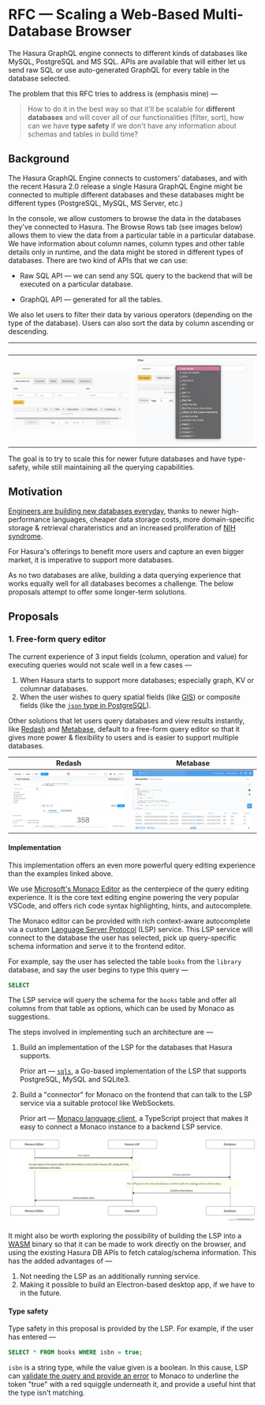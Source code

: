 # RFC — Scaling a Web-Based Multi-Database Browser

The Hasura GraphQL engine connects to different kinds of databases like MySQL, PostgreSQL and MS SQL. APIs are available that will either let us send raw SQL or use auto-generated GraphQL for every table in the database selected.

The problem that this RFC tries to address is (emphasis mine) —

> How to do it in the best way so that it'll be scalable for **different databases** and will cover all of our functionalities (filter, sort), how can we have **type safety** if we don't have any information about schemas and tables in build time? 

## Background

The Hasura GraphQL Engine connects to customers' databases, and with the recent Hasura 2.0 release a single Hasura GraphQL Engine might be connected to multiple different databases and these databases might be different types (PostgreSQL, MySQL, MS Server, etc.)

In the console, we allow customers to browse the data in the databases they've connected to Hasura. The Browse Rows tab (see images below) allows them to view the data from a particular table in a particular database. We have information about column names, column types and other table details only in runtime, and the data might be stored in different types of databases. There are two kind of APIs that we can use:

- Raw SQL API — we can send any SQL query to the backend that will be executed on a particular database.

- GraphQL API — generated for all the tables.

We also let users to filter their data by various operators (depending on the type of the database). Users can also sort the data by column ascending or descending.

&nbsp;             |  &nbsp;
|-----------------------------|------------------------------------|
![Hasura GraphQL Engine Data browser](hasura_graphql_engine_1.png)  |  ![Hasura GraphQL Engine Data browser](hasura_graphql_engine_2.png)

The goal is to try to scale this for newer future databases and have type-safety, while still maintaining all the querying capabilities.

## Motivation

[Engineers are building new databases everyday](https://www.infoworld.com/article/3563548/do-we-need-so-many-databases.html), thanks to newer high-performance languages, cheaper data storage costs, more domain-specific storage & retrieval charateristics and an increased proliferation of [NIH syndrome](https://en.wikipedia.org/wiki/Not_invented_here).

For Hasura's offerings to benefit more users and capture an even bigger market, it is imperative to support more databases.

As no two databases are alike, building a data querying experience that works equally well for all databases becomes a challenge. The below proposals attempt to offer some longer-term solutions.

## Proposals

### 1. Free-form query editor

The current experience of 3 input fields (column, operation and value) for executing queries would not scale well in a few cases —

1. When Hasura starts to support more databases; especially graph, KV or columnar databases.
2. When the user wishes to query spatial fields (like [GIS](https://postgis.net)) or composite fields (like the [`json` type in PostgreSQL](https://www.postgresql.org/docs/10/datatype-json.html)).

Other solutions that let users query databases and view results instantly, like [Redash](https://redash.io/) and [Metabase](https://www.metabase.com/), default to a free-form query editor so that it gives more power & flexibility to users and is easier to support multiple databases.

Redash             |  Metabase
|-----------------------------|------------------------------------|
![Redash query editor](redash_query_editor.png)  |  ![Metabase query editor](metabase_query_editor.png)

#### **Implementation**

This implementation offers an even more powerful query editing experience than the examples linked above.

We use [Microsoft's Monaco Editor](https://microsoft.github.io/monaco-editor/) as the centerpiece of the query editing experience. It is the core text editing engine powering the very popular VSCode, and offers rich code syntax highlighting, hints, and autocomplete.

The Monaco editor can be provided with rich context-aware autocomplete via a custom [Language Server Protocol](https://microsoft.github.io/language-server-protocol/) (LSP) service. This LSP service will connect to the database the user has selected, pick up query-specific schema information and serve it to the frontend editor.

For example, say the user has selected the table `books` from the `library` database, and say the user begins to type this query —

```sql
SELECT 
```

The LSP service will query the schema for the `books` table and offer all columns from that table as options, which can be used by Monaco as suggestions.

The steps involved in implementing such an architecture are —

1. Build an implementation of the LSP for the databases that Hasura supports.

   Prior art — [`sqls`](https://github.com/lighttiger2505/sqls), a Go-based implementation of the LSP that supports PostgreSQL, MySQL and SQLite3.

2. Build a "connector" for Monaco on the frontend that can talk to the LSP service via a suitable protocol like WebSockets.

    Prior art — [Monaco language client](https://github.com/TypeFox/monaco-languageclient#monaco-language-client), a TypeScript project that makes it easy to connect a Monaco instance to a backend LSP service.

![Monaco + Hasura LSP architecture](monaco_lsp_architecture.png)
<!-- https://swimlanes.io/d/i_Bcaxe-2 -->

It might also be worth exploring the possibility of building the LSP into a [WASM](https://webassembly.org/) binary so that it can be made to work directly on the browser, and using the existing Hasura DB APIs to fetch catalog/schema information. This has the added advantages of —

 1. Not needing the LSP as an additionally running service.
 2. Making it possible to build an Electron-based desktop app, if we have to in the future.

#### **Type safety**

Type safety in this proposal is provided by the LSP. For example, if the user has entered —

```sql
SELECT * FROM books WHERE isbn = true;
```

`isbn` is a string type, while the value given is a boolean. In this cause, LSP can [validate the query and provide an error](https://code.visualstudio.com/api/language-extensions/language-server-extension-guide#adding-a-simple-validation) to Monaco to underline the token "true" with a red squiggle underneath it, and provide a useful hint that the type isn't matching.
